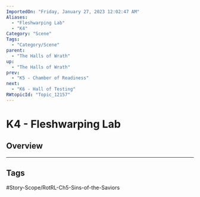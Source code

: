 ```yaml
---
ImportedOn: "Friday, January 27, 2023 12:02:47 AM"
Aliases:
  - "Fleshwarping Lab"
  - "K4"
Category: "Scene"
Tags:
  - "Category/Scene"
parent:
  - "The Halls of Wrath"
up:
  - "The Halls of Wrath"
prev:
  - "K5 - Chamber of Readiness"
next:
  - "K6 - Hall of Testing"
RWtopicId: "Topic_12157"
---
```

# K4 - Fleshwarping Lab
## Overview

---
## Tags
#Story-Scope/RotRL-Ch5-Sins-of-the-Saviors

